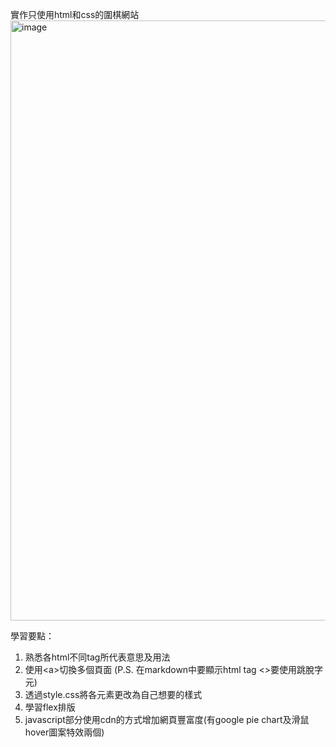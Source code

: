 實作只使用html和css的圍棋網站
<img width="960" alt="image" src="https://github.com/larry840/project-1/assets/137968655/9de328ff-6ee4-4f3c-bf9a-390704336efa">

學習要點：
1. 熟悉各html不同tag所代表意思及用法
2. 使用&lt;a&gt;切換多個頁面 (P.S. 在markdown中要顯示html tag <>要使用跳脫字元)
3. 透過style.css將各元素更改為自己想要的樣式
4. 學習flex排版
5. javascript部分使用cdn的方式增加網頁豐富度(有google pie chart及滑鼠hover圖案特效兩個)
